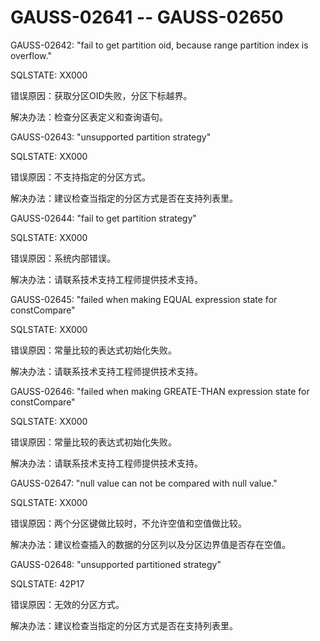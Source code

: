 # GAUSS-02641 -- GAUSS-02650<a name="ZH-CN_TOPIC_0302073452"></a>

GAUSS-02642: "fail to get partition oid, because range partition index is overflow."

SQLSTATE: XX000

错误原因：获取分区OID失败，分区下标越界。

解决办法：检查分区表定义和查询语句。

GAUSS-02643: "unsupported partition strategy"

SQLSTATE: XX000

错误原因：不支持指定的分区方式。

解决办法：建议检查当指定的分区方式是否在支持列表里。

GAUSS-02644: "fail to get partition strategy"

SQLSTATE: XX000

错误原因：系统内部错误。

解决办法：请联系技术支持工程师提供技术支持。

GAUSS-02645: "failed when making EQUAL expression state for constCompare"

SQLSTATE: XX000

错误原因：常量比较的表达式初始化失败。

解决办法：请联系技术支持工程师提供技术支持。

GAUSS-02646: "failed when making GREATE-THAN expression state for constCompare"

SQLSTATE: XX000

错误原因：常量比较的表达式初始化失败。

解决办法：请联系技术支持工程师提供技术支持。

GAUSS-02647: "null value can not be compared with null value."

SQLSTATE: XX000

错误原因：两个分区键做比较时，不允许空值和空值做比较。

解决办法：建议检查插入的数据的分区列以及分区边界值是否存在空值。

GAUSS-02648: "unsupported partitioned strategy"

SQLSTATE: 42P17

错误原因：无效的分区方式。

解决办法：建议检查当指定的分区方式是否在支持列表里。

